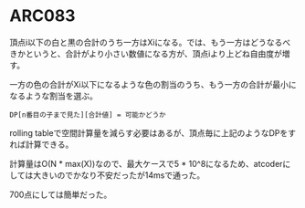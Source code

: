 # ARC083

頂点i以下の白と黒の合計のうち一方はXiになる。では、もう一方はどうなるべきかというと、合計がより小さい数値になる方が、頂点iより上どね自由度が増す。

一方の色の合計がXi以下になるような色の割当のうち、もう一方の合計が最小になるような割当を選ぶ。

```
DP[n番目の子まで見た][合計値] = 可能かどうか
```

rolling tableで空間計算量を減らす必要はあるが、頂点毎に上記のようなDPをすれば計算できる。

計算量はO(N * max(X))なので、最大ケースで5 * 10^8になるため、atcoderにしては大きいのでかなり不安だったが14msで通った。

700点にしては簡単だった。
